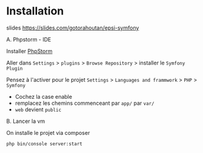 Installation
==========

slides https://slides.com/gotorahoutan/epsi-symfony

A. Phpstorm - IDE

Installer [PhpStorm](https://www.jetbrains.com/phpstorm/download/)  

Aller dans `Settings` > `plugins` > `Browse Repository` > installer le `Symfony Plugin`

Pensez à l'activer pour le projet  `Settings` > `Languages and frammwork` > `PHP` > `Symfony` 
  - Cochez la case enable
  - remplacez les chemins commenceant par `app/` par `var/`
  - `web` devient `public`

B. Lancer la vm

On installe le projet via composer

    php bin/console server:start
    

